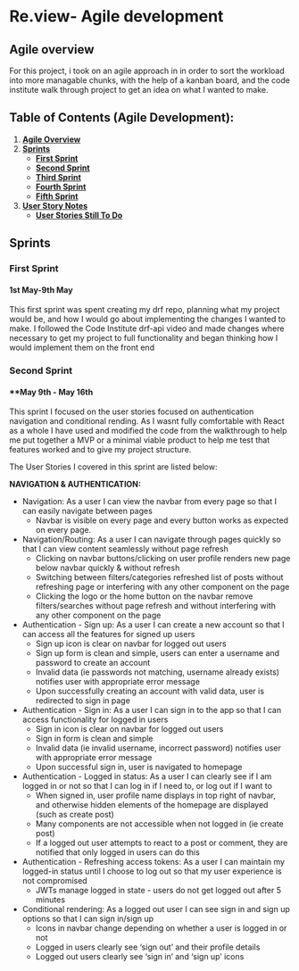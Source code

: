 # **Re.view- Agile development**
## **Agile overview**

For this project, i took on an agile approach in in order to sort the workload into more managable chunks, with the help of a kanban board, and the code institute walk through project to get an idea on what I wanted to make.

## **Table of Contents (Agile Development):**

1. [**Agile Overview**](#agile-overview)
1. [**Sprints**](#sprints)
   - [**First Sprint**](#first-sprint)
   - [**Second Sprint**](#second-sprint)
   - [**Third Sprint**](#third-sprint)
   - [**Fourth Sprint**](#fourth-sprint)
   - [**Fifth Sprint**](#fifth-sprint)
1. [**User Story Notes**](#user-story-notes)
   - [**User Stories Still To Do**](#user-stories-still-in-process)

## **Sprints**

### **First Sprint**
#### **1st May-9th May**
This first sprint was spent creating my drf repo, planning what my project would be, and how I would go about implementing the changes I wanted to make.
I followed the Code Institute drf-api video and made changes where necessary to get my project to full functionality and began thinking how I would implement them on the front end

### **Second Sprint** 
#### **May 9th - May 16th
This sprint I focused on the user stories focused on authentication navigation and conditional rending.
As I wasnt fully comfortable with React as a whole I have used and modified the code from the walkthrough to help me put together a MVP or a minimal viable product to help me test that features worked and to give my project structure.

The User Stories I covered in this sprint are listed below:

**NAVIGATION & AUTHENTICATION:**

- Navigation: As a user I can view the navbar from every page so that I can easily navigate between pages
  - Navbar is visible on every page and every button works as expected on every page.
- Navigation/Routing: As a user I can navigate through pages quickly so that I can view content seamlessly without page refresh
  - Clicking on navbar buttons/clicking on user profile renders new page below navbar quickly & without refresh
  - Switching between filters/categories refreshed list of posts without refreshing page or interfering with any other component on the page
  - Clicking the logo or the home button on the navbar remove filters/searches without page refresh and without interfering with any other component on the page
- Authentication - Sign up: As a user I can create a new account so that I can access all the features for signed up users
  - Sign up icon is clear on navbar for logged out users
  - Sign up form is clean and simple, users can enter a username and password to create an account
  - Invalid data (ie passwords not matching, username already exists) notifies user with appropriate error message
  - Upon successfully creating an account with valid data, user is redirected to sign in page
- Authentication - Sign in: As a user I can sign in to the app so that I can access functionality for logged in users
  - Sign in icon is clear on navbar for logged out users
  - Sign in form is clean and simple
  - Invalid data (ie invalid username, incorrect password) notifies user with appropriate error message
  - Upon successful sign in, user is navigated to homepage
- Authentication - Logged in status: As a user I can clearly see if I am logged in or not so that I can log in if I need to, or log out if I want to
  - When signed in, user profile name displays in top right of navbar, and otherwise hidden elements of the homepage are displayed (such as create post)
  - Many components are not accessible when not logged in (ie create post)
  - If a logged out user attempts to react to a post or comment, they are notified that only logged in users can do this
- Authentication - Refreshing access tokens: As a user I can maintain my logged-in status until I choose to log out so that my user experience is not compromised
  - JWTs manage logged in state - users do not get logged out after 5 minutes
- Conditional rendering: As a logged out user I can see sign in and sign up options so that I can sign in/sign up
  - Icons in navbar change depending on whether a user is logged in or not
  - Logged in users clearly see ‘sign out’ and their profile details
  - Logged out users clearly see ‘sign in’ and ‘sign up’ icons



